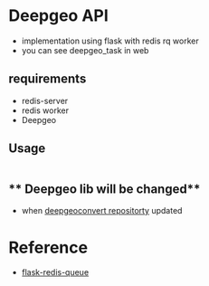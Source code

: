 # Deepgeo API 
  - implementation using flask with redis rq worker 
  - you can see deepgeo_task in web

## requirements
  - redis-server
  - redis worker
  - Deepgeo
## Usage
```bash

```
## ** Deepgeo lib will be changed**
  - when [deepgeoconvert repositorty](https://github.com/rdj94/deepgeoconvert) updated

# Reference
  - [flask-redis-queue](https://github.com/mjhea0/flask-redis-queue) 
